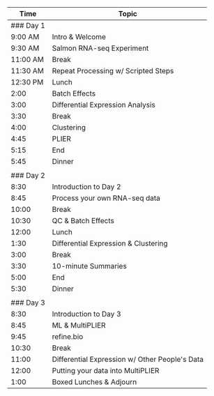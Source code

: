 | Time      | Topic                                          |
|-----------|------------------------------------------------|
| ### Day 1 |                                                |
| 9:00 AM   | Intro & Welcome                                |
| 9:30 AM   | Salmon RNA-seq Experiment                      |
| 11:00 AM  | Break                                          |
| 11:30 AM  | Repeat Processing w/ Scripted Steps            |
| 12:30 PM  | Lunch                                          |
| 2:00      | Batch Effects                                  |
| 3:00      | Differential Expression Analysis               |
| 3:30      | Break                                          |
| 4:00      | Clustering                                     |
| 4:45      | PLIER                                          |
| 5:15      | End                                            |
| 5:45      | Dinner                                         |
|           |                                                |
| ### Day 2 |                                                |
| 8:30      | Introduction to Day 2                          |
| 8:45      | Process your own RNA-seq data                  |
| 10:00     | Break                                          |
| 10:30     | QC & Batch Effects                             |
| 12:00     | Lunch                                          |
| 1:30      | Differential Expression & Clustering           |
| 3:00      | Break                                          |
| 3:30      | 10-minute Summaries                            |
| 5:00      | End                                            |
| 5:30      | Dinner                                         |
|           |                                                |
| ### Day 3 |                                                |
| 8:30      | Introduction to Day 3                          |
| 8:45      | ML & MultiPLIER                                |
| 9:45      | refine.bio                                     |
| 10:30     | Break                                          |
| 11:00     | Differential Expression w/ Other People's Data |
| 12:00     | Putting your data into MultiPLIER              |
| 1:00      | Boxed Lunches & Adjourn                        |
